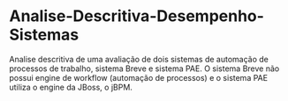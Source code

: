 # Analise-Descritiva-Desempenho-Sistemas
Analise descritiva de uma avaliação de dois sistemas de automação de processos de trabalho, sistema Breve e sistema PAE. O sistema Breve não possui engine de workflow (automação de processos) e o sistema PAE utiliza o engine da JBoss, o jBPM.
